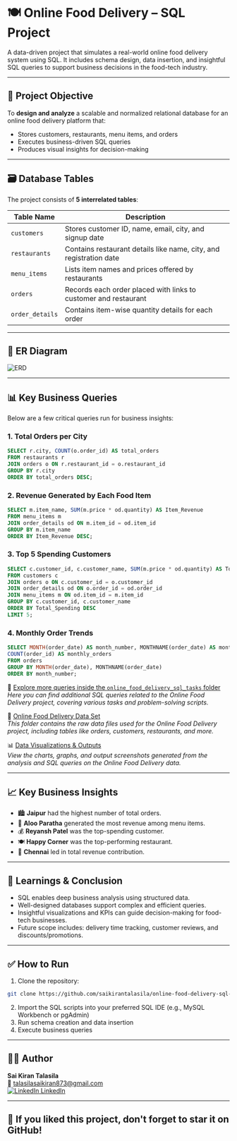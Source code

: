 # 🍽️ Online Food Delivery – SQL Project

A data-driven project that simulates a real-world online food delivery system using SQL. It includes schema design, data insertion, and insightful SQL queries to support business decisions in the food-tech industry.

---

## 📌 Project Objective

To **design and analyze** a scalable and normalized relational database for an online food delivery platform that:

- Stores customers, restaurants, menu items, and orders
- Executes business-driven SQL queries
- Produces visual insights for decision-making

---

## 🗃️ Database Tables

The project consists of **5 interrelated tables**:

| Table Name      | Description                                                                 |
|------------------|-----------------------------------------------------------------------------|
| `customers`      | Stores customer ID, name, email, city, and signup date                      |
| `restaurants`    | Contains restaurant details like name, city, and registration date          |
| `menu_items`     | Lists item names and prices offered by restaurants                          |
| `orders`         | Records each order placed with links to customer and restaurant             |
| `order_details`  | Contains item-wise quantity details for each order                          |

---

## 🔗 ER Diagram

![ERD](ERD.png)

---

## 📊 Key Business Queries

Below are a few critical queries run for business insights:

### 1. Total Orders per City
```sql
SELECT r.city, COUNT(o.order_id) AS total_orders
FROM restaurants r
JOIN orders o ON r.restaurant_id = o.restaurant_id
GROUP BY r.city
ORDER BY total_orders DESC;
```

### 2. Revenue Generated by Each Food Item
```sql
SELECT m.item_name, SUM(m.price * od.quantity) AS Item_Revenue
FROM menu_items m
JOIN order_details od ON m.item_id = od.item_id
GROUP BY m.item_name
ORDER BY Item_Revenue DESC;
```

### 3. Top 5 Spending Customers
```sql
SELECT c.customer_id, c.customer_name, SUM(m.price * od.quantity) AS Total_Spending
FROM customers c
JOIN orders o ON c.customer_id = o.customer_id
JOIN order_details od ON o.order_id = od.order_id
JOIN menu_items m ON od.item_id = m.item_id
GROUP BY c.customer_id, c.customer_name
ORDER BY Total_Spending DESC
LIMIT 5;
```

### 4. Monthly Order Trends
```sql
SELECT MONTH(order_date) AS month_number, MONTHNAME(order_date) AS month_name, 
COUNT(order_id) AS monthly_orders
FROM orders
GROUP BY MONTH(order_date), MONTHNAME(order_date)
ORDER BY month_number;
```

🔎 [Explore more queries inside the `online_food_delivery_sql_tasks` folder](https://github.com/saikirantalasila/online-food-delivery-sql-project/tree/main/online_food_delivery_sql_tasks)  
*Here you can find additional SQL queries related to the Online Food Delivery project, covering various tasks and problem-solving scripts.*

📂 [Online Food Delivery Data Set](https://github.com/saikirantalasila/online-food-delivery-sql-project/tree/main/Online_Food_Delivery_Data_Set)  
*This folder contains the raw data files used for the Online Food Delivery project, including tables like orders, customers, restaurants, and more.*

📊 [Data Visualizations & Outputs](https://github.com/saikirantalasila/online-food-delivery-sql-project/tree/main/Data%20Visualizations%20%26%20Outputs)  
*View the charts, graphs, and output screenshots generated from the analysis and SQL queries on the Online Food Delivery data.*


---

## 📈 Key Business Insights

- 🏙️ **Jaipur** had the highest number of total orders.
- 🧾 **Aloo Paratha** generated the most revenue among menu items.
- 💰 **Reyansh Patel** was the top-spending customer.
- 🍽️ **Happy Corner** was the top-performing restaurant.
- 🧭 **Chennai** led in total revenue contribution.

---

## 🧠 Learnings & Conclusion

- SQL enables deep business analysis using structured data.
- Well-designed databases support complex and efficient queries.
- Insightful visualizations and KPIs can guide decision-making for food-tech businesses.
- Future scope includes: delivery time tracking, customer reviews, and discounts/promotions.

---

## ✅ How to Run

1. Clone the repository:
```bash
git clone https://github.com/saikirantalasila/online-food-delivery-sql-project.git
```
2. Import the SQL scripts into your preferred SQL IDE (e.g., MySQL Workbench or pgAdmin)
3. Run schema creation and data insertion
4. Execute business queries

---

## 🙋‍♂️ Author

**Sai Kiran Talasila**  
📧 [talasilasaikiran873@gmail.com](mailto:talasilasaikiran873@gmail.com)  
[![LinkedIn](https://cdn-icons-png.flaticon.com/24/174/174857.png) LinkedIn](https://www.linkedin.com/in/saikirantalasila-databasedeveloper/)



---

## 🌟 If you liked this project, don't forget to star it on GitHub!  
